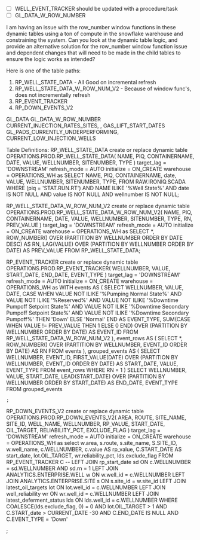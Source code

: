 
- [ ] WELL_EVENT_TRACKER should be updated with a procedure/task
- [ ] GL_DATA_W_ROW_NUMBER

I am having an issue with the row_number window functions in these dynamic tables using a ton of compute in the snowflake warehouse and constraining the system. Can you look at the dynamic table logic, and provide an alternative solution for the row_number window function issue and dependent changes that will need to be made in the child tables to ensure the logic works as intended?

Here is one of the table paths:
1. RP_WELL_STATE_DATA - All Good on incremental refresh
2. RP_WELL_STATE_DATA_W_ROW_NUM_V2 - Because of window func's, does not incrementally refresh
3. RP_EVENT_TRACKER 
4. RP_DOWN_EVENTS_V2


GL_DATA
GL_DATA_W_ROW_NUMBER
CURRENT_INJECTION_RATES_SITES, , GAS_LIFT_START_DATES
GL_PADS_CURRENTLY_UNDERPERFORMING, CURRENT_LOW_INJECTION_WELLS




Table Definitions:
RP_WELL_STATE_DATA
create or replace dynamic table OPERATIONS.PROD.RP_WELL_STATE_DATA(
	NAME,
	PIQ,
	CONTAINERNAME,
	DATE,
	VALUE,
	WELLNUMBER,
	SITENUMBER,
	TYPE
) target_lag = 'DOWNSTREAM' refresh_mode = AUTO initialize = ON_CREATE warehouse = OPERATIONS_WH
 as
    SELECT
      NAME,
      PIQ,
      CONTAINERNAME,
      date,
      VALUE,
      WELLNUMBER,
      SITENUMBER,
      TYPE,
    FROM
      RAW.IRONIQ.SCADA
    WHERE
      (piq = 'STAT.RUN.RT') AND NAME ILIKE '%Well State%'
      AND date IS NOT NULL
      AND value IS NOT NULL
      AND wellnumber IS NOT NULL;

RP_WELL_STATE_DATA_W_ROW_NUM_V2
create or replace dynamic table OPERATIONS.PROD.RP_WELL_STATE_DATA_W_ROW_NUM_V2(
	NAME,
	PIQ,
	CONTAINERNAME,
	DATE,
	VALUE,
	WELLNUMBER,
	SITENUMBER,
	TYPE,
	RN,
	PREV_VALUE
) target_lag = 'DOWNSTREAM' refresh_mode = AUTO initialize = ON_CREATE warehouse = OPERATIONS_WH
 as
SELECT
    *,
    ROW_NUMBER() OVER (PARTITION BY WELLNUMBER ORDER BY DATE DESC) AS RN,
    LAG(VALUE) OVER (PARTITION BY WELLNUMBER ORDER BY DATE) AS PREV_VALUE
FROM RP_WELL_STATE_DATA;


RP_EVENT_TRACKER
create or replace dynamic table OPERATIONS.PROD.RP_EVENT_TRACKER(
	WELLNUMBER,
	VALUE,
	START_DATE,
	END_DATE,
	EVENT_TYPE
) target_lag = 'DOWNSTREAM' refresh_mode = AUTO initialize = ON_CREATE warehouse = OPERATIONS_WH
 as
WITH events AS (
    SELECT
        WELLNUMBER,
        VALUE,
        DATE,
        CASE
            WHEN VALUE NOT ILIKE '%Pumping Normal State%'
            AND VALUE NOT ILIKE '%Reserved%'
            AND VALUE NOT ILIKE '%Downtime Pumpoff Setpoint State%'
            AND VALUE NOT ILIKE '%Downtime Secondary Pumpoff Setpoint State%'
            AND VALUE NOT ILIKE '%Downtime Secondary Pumpoff%'
            THEN 'Down'
            ELSE 'Normal'
        END AS EVENT_TYPE,
        SUM(CASE WHEN VALUE != PREV_VALUE THEN 1 ELSE 0 END) OVER (PARTITION BY WELLNUMBER ORDER BY DATE) AS EVENT_ID
    FROM
        RP_WELL_STATE_DATA_W_ROW_NUM_V2
),
event_rows AS (
    SELECT
        *,
        ROW_NUMBER() OVER (PARTITION BY WELLNUMBER, EVENT_ID ORDER BY DATE) AS RN
    FROM
        events
),
grouped_events AS (
    SELECT
        WELLNUMBER,
        EVENT_ID,
        FIRST_VALUE(DATE) OVER (PARTITION BY WELLNUMBER, EVENT_ID ORDER BY DATE) AS START_DATE,
        VALUE,
        EVENT_TYPE
    FROM
        event_rows
    WHERE
        RN = 1
)
SELECT
    WELLNUMBER,
    VALUE,
    START_DATE,
    LEAD(START_DATE) OVER (PARTITION BY WELLNUMBER ORDER BY START_DATE) AS END_DATE,
    EVENT_TYPE
FROM
    grouped_events

    ;



RP_DOWN_EVENTS_V2
create or replace dynamic table OPERATIONS.PROD.RP_DOWN_EVENTS_V2(
	AREA,
	ROUTE,
	SITE_NAME,
	SITE_ID,
	WELL_NAME,
	WELLNUMBER,
	RP_VALUE,
	START_DATE,
	OIL_TARGET,
	RELIABILITY_PCT,
	EXCLUDE_FLAG
) target_lag = 'DOWNSTREAM' refresh_mode = AUTO initialize = ON_CREATE warehouse = OPERATIONS_WH
 as
select 
      w.area,
      s.route,
      s.site_name,
      S.SITE_ID,
      w.well_name,
      c.WELLNUMBER,
      c.value AS rp_value,
      C.START_DATE AS start_date,
      lot.OIL_TARGET,
      wr.reliability_pct,
      lds.exclude_flag
FROM RP_EVENT_TRACKER C
    -- LEFT JOIN rp_start_date sd ON c.WELLNUMBER = sd.WELLNUMBER AND sd.rn = 1
    LEFT JOIN ANALYTICS.ENTERPRISE.WELL w ON w.well_id = c.WELLNUMBER
    LEFT JOIN ANALYTICS.ENTERPRISE.SITE s ON s.site_id = w.site_id
    LEFT JOIN latest_oil_targets lot ON lot.well_id = c.WELLNUMBER
    LEFT JOIN well_reliability wr ON wr.well_id = c.WELLNUMBER
    LEFT JOIN latest_deferment_status lds ON lds.well_id = c.WELLNUMBER
    WHERE
      COALESCE(lds.exclude_flag, 0) = 0
      AND lot.OIL_TARGET > 1
      AND C.START_date > CURRENT_DATE -30
AND C.END_DATE IS NULL
AND C.EVENT_TYPE = 'Down'

;